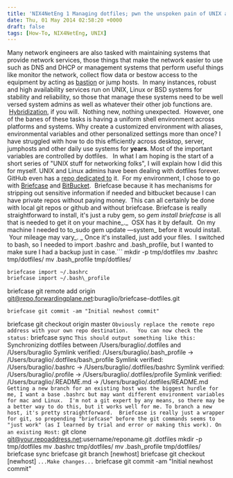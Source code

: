 ```yaml
---
title: 'NIX4NetEng 1 Managing dotfiles; pwn the unspoken pain of UNIX administration'
date: Thu, 01 May 2014 02:58:20 +0000
draft: false
tags: [How-To, NIX4NetEng, UNIX]
---
```


Many network engineers are also tasked with maintaining systems that provide network services, those things that make the network easier to use such as DNS and DHCP or management systems that perform useful things like monitor the network, collect flow data or bestow access to the equipment by acting as [bastion](http://en.wikipedia.org/wiki/Bastion_host) or jump hosts.  In many instances, robust and high availability services run on UNIX, Linux or BSD systems for stability and reliability, so those that manage these systems need to be well versed system admins as well as whatever their other job functions are.  [Hybridization](http://packetpushers.net/are-certifications-tests-still-worth-your-resources-in-the-day-of-hybrid-it/), if you will.  Nothing new, nothing unexpected.  However, one of the banes of these tasks is having a uniform shell environment across platforms and systems. Why create a customized environment with aliases, environmental variables and other personalized settings more than once? I have struggled with how to do this efficiently across desktop, server, jumphosts and other daily use systems for **years**. Most of the important variables are controlled by dotfiles.   In what I am hoping is the start of a short series of "UNIX stuff for networking folks", I will explain how I did this for myself. UNIX and Linux admins have been dealing with dotfiles forever. GitHub even has a [repo dedicated to](http://dotfiles.github.io/) it.  For my environment, I chose to go with [Briefcase](http://jim.github.io/briefcase/) and [BitBucket](http://www.bitbucket.com).  Briefcase because it has mechanisms for stripping out sensitive information if needed and bitbucket because I can have private repos without paying money.  This can all certainly be done with local git repos or github and without briefcase. Briefcase is really straightforward to install, it's just a ruby gem, so _gem install briefcase_ is all that is needed to get it on your machine_._  OSX has it by default.  On my machine I needed to to_sudo gem update —system_ before it would install.  Your mileage may vary_. _ Once it's installed, just add your files.  I switched to bash, so I needed to import .bashrc and .bash\_profile, but I wanted to make sure I had a backup just in case.```
mkdir -p tmp/dotfiles
mv .bashrc tmp/dotfiles/
mv .bash\_profile tmp/dotfiles/
``````
briefcase import ~/.bashrc
briefcase import ~/.bash\_profile
``````
briefcase git remote add origin git@repo.forwardingplane.net:buraglio/briefcase-dotfiles.git
``````
briefcase git commit -am "Initial newhost commit"
``````
briefcase git checkout origin master
```Obviously replace the remote repo address with your own repo destination.   You can now check the status:```
briefcase sync
```This should output something like this:```
Synchronizing dotfiles between /Users/buraglio/.dotfiles and /Users/buraglio
Symlink verified: /Users/buraglio/.bash\_profile -> /Users/buraglio/.dotfiles/bash\_profile
Symlink verified: /Users/buraglio/.bashrc -> /Users/buraglio/.dotfiles/bashrc
Symlink verified: /Users/buraglio/.profile -> /Users/buraglio/.dotfiles/profile
Symlink verified: /Users/buraglio/.README.md -> /Users/buraglio/.dotfiles/README.md
```Getting a new branch for an existing host was the biggest hurdle for me, I want a base .bashrc but may want different environment variables for mac and Linux.  I'm not a git expert by any means, so there may be a better way to do this, but it works well for me. To branch a new host, it's pretty straightforward.  Briefcase is really just a wrapper for git, so prepending "briefcase" before the git commands seems to "just work" (as I learned by trial and error or making this work). On an existing Host:```
git clone git@your.repoaddress.net:username/reponame.git .dotfiles
mkdir -p tmp/dotfiles
mv .bashrc tmp/dotfiles/
mv .bash\_profile tmp/dotfiles/
briefcase sync
briefcase git branch \[newhost\]
briefcase git checkout \[newhost\]
```...Make changes...```
briefcase git commit -am "Initial newhost commit"
```briefcase git push origin \[newhost\] There you have it, easily backed up and distributed environment control.  I'm planning to add [etckeeper](http://joeyh.name/code/etckeeper/) to this process next.
